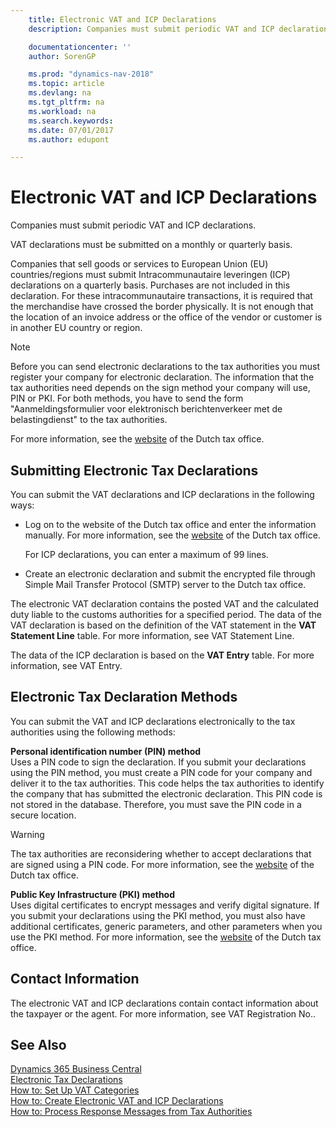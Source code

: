 ```yaml
---
    title: Electronic VAT and ICP Declarations
    description: Companies must submit periodic VAT and ICP declarations.

    documentationcenter: ''
    author: SorenGP

    ms.prod: "dynamics-nav-2018"
    ms.topic: article
    ms.devlang: na
    ms.tgt_pltfrm: na
    ms.workload: na
    ms.search.keywords:
    ms.date: 07/01/2017
    ms.author: edupont

---
```

# Electronic VAT and ICP Declarations
Companies must submit periodic VAT and ICP declarations.  

VAT declarations must be submitted on a monthly or quarterly basis.  

Companies that sell goods or services to European Union (EU) countries/regions must submit Intracommunautaire leveringen (ICP) declarations on a quarterly basis. Purchases are not included in this declaration. For these intracommunautaire transactions, it is required that the merchandise have crossed the border physically. It is not enough that the location of an invoice address or the office of the vendor or customer is in another EU country or region.  

> [!NOTE]  
>  Before you can send electronic declarations to the tax authorities you must register your company for electronic declaration. The information that the tax authorities need depends on the sign method your company will use, PIN or PKI. For both methods, you have to send the form "Aanmeldingsformulier voor elektronisch berichtenverkeer met de belastingdienst" to the tax authorities.  
>   
>  For more information, see the [website](https://go.microsoft.com/fwlink/?LinkID=223151) of the Dutch tax office.  

## Submitting Electronic Tax Declarations  
You can submit the VAT declarations and ICP declarations in the following ways:  

- Log on to the website of the Dutch tax office and enter the information manually. For more information, see the [website](https://go.microsoft.com/fwlink/?LinkID=223151) of the Dutch tax office.  

    For ICP declarations, you can enter a maximum of 99 lines.  

- Create an electronic declaration and submit the encrypted file through Simple Mail Transfer Protocol (SMTP) server to the Dutch tax office.  

The electronic VAT declaration contains the posted VAT and the calculated duty liable to the customs authorities for a specified period. The data of the VAT declaration is based on the definition of the VAT statement in the **VAT Statement Line** table. For more information, see VAT Statement Line.  

The data of the ICP declaration is based on the **VAT Entry** table. For more information, see VAT Entry.  

## Electronic Tax Declaration Methods  
You can submit the VAT and ICP declarations electronically to the tax authorities using the following methods:  

**Personal identification number (PIN) method**  
 Uses a PIN code to sign the declaration. If you submit your declarations using the PIN method, you must create a PIN code for your company and deliver it to the tax authorities. This code helps the tax authorities to identify the company that has submitted the electronic declaration. This PIN code is not stored in the database. Therefore, you must save the PIN code in a secure location.  

> [!WARNING]  
>  The tax authorities are reconsidering whether to accept declarations that are signed using a PIN code. For more information, see the [website](https://go.microsoft.com/fwlink/?LinkID=223151) of the Dutch tax office.  

**Public Key Infrastructure (PKI) method**  
 Uses digital certificates to encrypt messages and verify digital signature. If you submit your declarations using the PKI method, you must also have additional certificates, generic parameters, and other parameters when you use the PKI method. For more information, see the [website](https://go.microsoft.com/fwlink/?LinkID=223151) of the Dutch tax office.  

## Contact Information  
The electronic VAT and ICP declarations contain contact information about the taxpayer or the agent. For more information, see VAT Registration No..  

## See Also
[Dynamics 365 Business Central](/dynamics365/business-central/)  
[Electronic Tax Declarations](electronic-tax-declarations.md)   
 [How to: Set Up VAT Categories](how-to-set-up-vat-categories.md)   
 [How to: Create Electronic VAT and ICP Declarations](how-to-create-electronic-vat-and-icp-declarations.md)   
 [How to: Process Response Messages from Tax Authorities](how-to-process-response-messages-from-tax-authorities.md)
